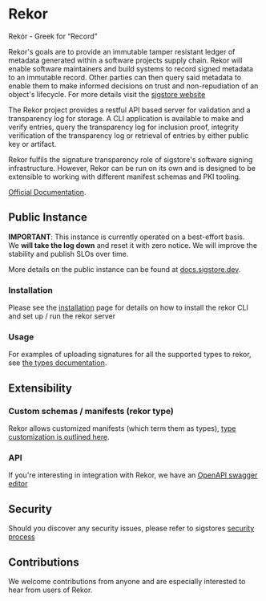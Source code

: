 # Rekor

Rekór - Greek for “Record”

Rekor's goals are to provide an immutable tamper resistant ledger of metadata generated within a software projects supply chain.
Rekor will enable software maintainers and build systems to record signed metadata to an immutable record.
Other parties can then query said metadata to enable them to make informed decisions on trust and non-repudiation of an object's lifecycle. For more details visit the [sigstore website](https://sigstore.dev)

The Rekor project provides a restful API based server for validation and a transparency log for storage.
A CLI application is available to make and verify entries, query the transparency log for inclusion proof,
integrity verification of the transparency log or retrieval of entries by either public key or artifact.

Rekor fulfils the signature transparency role of sigstore's software signing
infrastructure. However, Rekor can be run on its own and is designed to be
extensible to working with different manifest schemas and PKI tooling.

[Official Documentation](http://docs.sigstore.dev/rekor/overview).

## Public Instance

**IMPORTANT**: This instance is currently operated on a best-effort basis.  
We **will take the log down** and reset it with zero notice.
We will improve the stability and publish SLOs over time.

More details on the public instance can be found at [docs.sigstore.dev](http://docs.sigstore.dev/rekor/public-instance).

### Installation

Please see the [installation](INSTALLATION.md) page for details on how to install the rekor CLI and set up / run
the rekor server

### Usage

For examples of uploading signatures for all the supported types to rekor, see [the types documentation](types.md).

## Extensibility

### Custom schemas / manifests (rekor type)

Rekor allows customized manifests (which term them as types), [type customization is outlined here](https://github.com/sigstore/rekor/tree/main/pkg/types).

### API

If you're interesting in integration with Rekor, we have an [OpenAPI swagger editor](https://sigstore.dev/swagger/)

## Security

Should you discover any security issues, please refer to sigstores [security
process](https://github.com/sigstore/community/blob/main/SECURITY.md)

## Contributions

We welcome contributions from anyone and are especially interested to hear from
users of Rekor.
